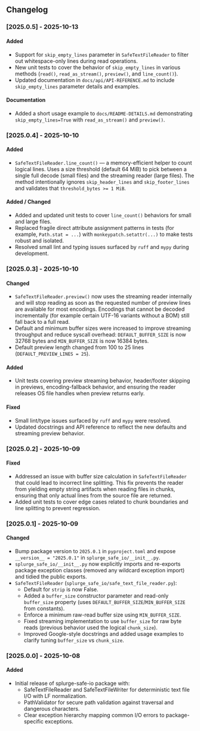 ## Changelog

### [2025.0.5] - 2025-10-13

#### Added
- Support for `skip_empty_lines` parameter in `SafeTextFileReader` to filter out whitespace-only lines during read operations.
- New unit tests to cover the behavior of `skip_empty_lines` in various methods (`read()`, `read_as_stream()`, `preview()`, and `line_count()`).
- Updated documentation in `docs/api/API-REFERENCE.md` to include `skip_empty_lines` parameter details and examples.

#### Documentation
- Added a short usage example to `docs/README-DETAILS.md` demonstrating `skip_empty_lines=True` with `read_as_stream()` and `preview()`.



### [2025.0.4] - 2025-10-10

#### Added
- `SafeTextFileReader.line_count()` — a memory-efficient helper to count logical lines. Uses a size threshold (default 64 MiB) to pick between a single full decode (small files) and the streaming reader (large files). The method intentionally ignores `skip_header_lines` and `skip_footer_lines` and validates that `threshold_bytes >= 1 MiB`.

#### Added / Changed
- Added and updated unit tests to cover `line_count()` behaviors for small and large files.
- Replaced fragile direct attribute assignment patterns in tests (for example, `Path.stat = ...`) with `monkeypatch.setattr(...)` to make tests robust and isolated.
- Resolved small lint and typing issues surfaced by `ruff` and `mypy` during development.


### [2025.0.3] - 2025-10-10
#### Changed
- `SafeTextFileReader.preview()` now uses the streaming reader internally and will stop reading as soon as the requested number of preview lines are available for most encodings. Encodings that cannot be decoded incrementally (for example certain UTF-16 variants without a BOM) still fall back to a full read.
- Default and minimum buffer sizes were increased to improve streaming throughput and reduce syscall overhead: `DEFAULT_BUFFER_SIZE` is now 32768 bytes and `MIN_BUFFER_SIZE` is now 16384 bytes.
- Default preview length changed from 100 to 25 lines (`DEFAULT_PREVIEW_LINES = 25`).

#### Added
- Unit tests covering preview streaming behavior, header/footer skipping in previews, encoding-fallback behavior, and ensuring the reader releases OS file handles when preview returns early.

#### Fixed
- Small lint/type issues surfaced by `ruff` and `mypy` were resolved.
- Updated docstrings and API reference to reflect the new defaults and streaming preview behavior.


### [2025.0.2] - 2025-10-09
#### Fixed
- Addressed an issue with buffer size calculation in `SafeTextFileReader` that could lead to incorrect line splitting. This fix prevents the reader from yielding empty string artifacts when reading files in chunks, ensuring that only actual lines from the source file are returned.
- Added unit tests to cover edge cases related to chunk boundaries and line splitting to prevent regression.


### [2025.0.1] - 2025-10-09
#### Changed
- Bump package version to `2025.0.1` in `pyproject.toml` and expose `__version__ = "2025.0.1"` in `splurge_safe_io/__init__.py`.
- `splurge_safe_io/__init__.py` now explicitly imports and re-exports package exception classes (removed any wildcard exception import) and tidied the public exports.
- `SafeTextFileReader` (`splurge_safe_io/safe_text_file_reader.py`):
    - Default for `strip` is now False.
    - Added a `buffer_size` constructor parameter and read-only `buffer_size` property (uses `DEFAULT_BUFFER_SIZE`/`MIN_BUFFER_SIZE` from constants).
    - Enforce a minimum raw-read buffer size using `MIN_BUFFER_SIZE`.
    - Fixed streaming implementation to use `buffer_size` for raw byte reads (previous behavior used the logical `chunk_size`).
    - Improved Google-style docstrings and added usage examples to clarify tuning `buffer_size` vs `chunk_size`.


### [2025.0.0] - 2025-10-08
#### Added
- Initial release of splurge-safe-io package with:
    - SafeTextFileReader and SafeTextFileWriter for deterministic text file I/O with LF normalization.
    - PathValidator for secure path validation against traversal and dangerous characters.
    - Clear exception hierarchy mapping common I/O errors to package-specific exceptions.